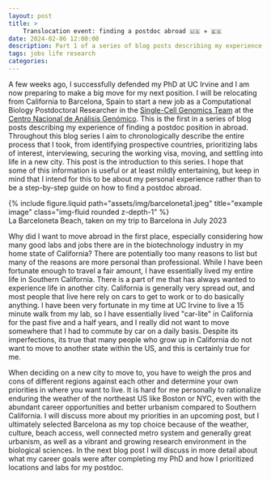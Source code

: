 ```yaml
---
layout: post
title: > 
    Translocation event: finding a postdoc abroad 🇺🇸 ✈️ 🇪🇸
date: 2024-02-06 12:00:00
description: Part 1 of a series of blog posts describing my experience as an American finding a postdoctoral researcher position abroad.
tags: jobs life research
categories: 
---
```



A few weeks ago, I successfully defended my PhD at UC Irvine and I am now preparing to make a big move for my next position. I will be relocating from California to Barcelona, Spain to start a new job as a Computational Biology Postdoctoral Researcher in the [Single-Cell Genomics Team](https://www.cnag.eu/teams/genome-research-unit/single-cell-genomics-team) at the [Centro Nacional de Análisis Genómico](https://www.cnag.eu/). This is the first in a series of blog posts describing my experience of finding a postdoc position in abroad. Throughout this blog series I aim to chronologically describe the entire process that I took, from identifying prospective countries, prioritizing labs of interest, interviewing, securing the working visa, moving, and settling into life in a new city. This post is the introduction to this series. I hope that some of this information is useful or at least mildly entertaining, but keep in mind that I intend for this to be about my personal experience rather than to be a step-by-step guide on how to find a postdoc abroad.


<div class="row">
    <div class="col-sm mt-3 mt-md-0">
        {% include figure.liquid path="assets/img/barceloneta1.jpeg" title="example image" class="img-fluid rounded z-depth-1" %}
    </div>
</div>
<div class="caption">
    La Barceloneta Beach, taken on my trip to Barcelona in July 2023
</div>


Why did I want to move abroad in the first place, especially considering how many good labs and jobs there are in the biotechnology industry in my home state of California? There are potentially too many reasons to list but many of the reasons are more personal than professional. While I have been fortunate enough to travel a fair amount, I have essentially lived my entire life in Southern California. There is a part of me that has always wanted to experience life in another city. California is generally very spread out, and most people that live here rely on cars to get to work or to do basically anything. I have been very fortunate in my time at UC Irvine to live a 15 minute walk from my lab, so I have essentially lived "car-lite" in California for the past five and a half years, and I really did not want to move somewhere that I had to commute by car on a daily basis. Despite its imperfections, its true that many people who grow up in California do not want to move to another state within the US, and this is certainly true for me.

When deciding on a new city to move to, you have to weigh the pros and cons of different regions against each other and determine your own priorities in where you want to live. It is hard for me personally to rationalize enduring the weather of the northeast US like Boston or NYC, even with the abundant career opportunities and better urbanism compared to Southern California. I will discuss more about my priorities in an upcoming post, but I ultimately selected Barcelona as my top choice because of the weather, culture, beach access, well connected metro system and generally great urbanism, as well as a vibrant and growing research environment in the biological sciences. In the next blog post I will discuss in more detail about what my career goals were after completing my PhD and how I prioritized locations and labs for my postdoc.

<!-- 

Notes:

Outline of finding a postdoc abroad blog posts. Not sure how to split them up.

First post should definitely be an overview.

* What did I want to do after PhD? From a life perspective and from a career perspective.

* Prioritizing what I wanted in my next career move. What type of work? What field? Location? Weather? Urban? What kind of lab? 

* Making a list of places and getting in touch with people.

* Europe trip / interview summary 

* Job offer and visa stuff 

* Logistical nightmare: defending my thesis, interim postdoc position, moving

* Conclusion / life in Barcelona?

aaaaaa -->